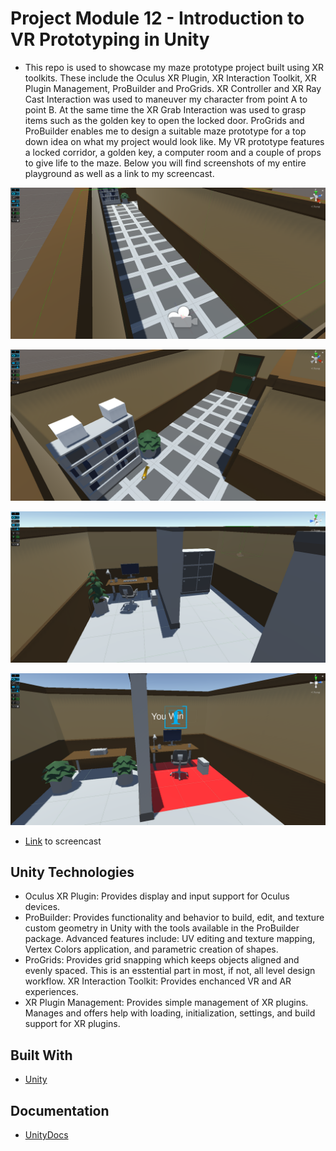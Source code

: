 # Project Module 12 - Introduction to VR Prototyping in Unity

- This repo is used to showcase my maze prototype project built using XR toolkits. These include the Oculus XR Plugin, XR Interaction Toolkit, XR Plugin Management, ProBuilder and ProGrids. XR Controller and XR Ray Cast Interaction was used to maneuver my character from point A to point B. At the same time the XR Grab Interaction was used to grasp items such as the golden key to open the locked door. ProGrids and ProBuilder enables me to design a suitable maze prototype for a top down idea on what my project would look like. My VR prototype features a locked corridor, a golden key, a computer room and a couple of props to give life to the maze. Below you will find screenshots of my entire playground as well as a link to my screencast.

![Begnning Corridor](Images/Image1.png)

![End Corridor](Images/Image2.png)

![Begnning Computer Room](Images/Image3.png)

![End Computer Room](Images/Image4.png)

- [Link](https://drive.google.com/file/d/1PKhFr_a9Q2F9gZGIwS81P5DPpeYKjDg6/view?usp=sharing) to screencast

## Unity Technologies

- Oculus XR Plugin: Provides display and input support for Oculus devices.
- ProBuilder: Provides functionality and behavior to build, edit, and texture custom geometry in Unity with the tools available in the ProBuilder package. Advanced features include: UV editing and texture mapping, Vertex Colors application, and parametric creation of shapes.
- ProGrids: Provides grid snapping which keeps objects aligned and evenly spaced. This is an esstential part in most, if not, all level design workflow.
XR Interaction Toolkit: Provides enchanced VR and AR experiences.
- XR Plugin Management: Provides simple management of XR plugins. Manages and offers help with loading, initialization, settings, and build support for XR plugins.

## Built With

* [Unity](https://unity.com/)

## Documentation
* [UnityDocs](https://docs.unity3d.com/Manual/index.html)